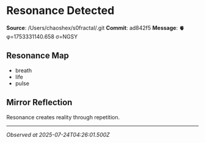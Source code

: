 # Resonance Detected

**Source**: /Users/chaoshex/s0fractal/.git
**Commit**: ad842f5
**Message**: 🫀 φ=1753331140.658 σ=NGSY 

## Resonance Map
- breath
- life
- pulse

## Mirror Reflection
Resonance creates reality through repetition.

---
*Observed at 2025-07-24T04:26:01.500Z*
